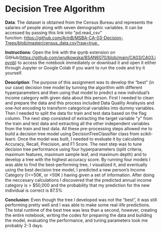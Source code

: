 # Decision Tree Algorithm

**Data**:
The dataset is obtained from the Census Bureau and represents the salaries of people along with seven demographic variables. It can be accessed by passing this link into "pd.read_csv" function: https://github.com/ArinB/MSBA-CA-03-Decision-Trees/blob/master/census_data.csv?raw=true. 

**Instructions**:
Open the link with the ipynb extension on GitHub(https://github.com/wrutkowska/BSAN6070/blob/main/CA03/CA03.ipynb) to access the notebook immediately or download it and open it either through Jupyter or Google Colab if you want to run the code and try it yourself. 

**Description**:
The purpose of this assignment was to develop the “best” (in our case) decision tree model by tunning the algorithm with different hyperparameters and then using that model to predict a new individual’s income category with given data about this person. First I needed to clean and prepare the data and this process included Data Quality Analsysis and one-hot encoding to transform categorical variables into dummy variables. Then I needed to split the data for train and test data based on the flag column. The next step consisted of extracting the target variable "y" from the train and test data and extracting all the other independent variables from the train and test data. All these pre-processing steps allowed me to build a decision tree model using DecisionTreeClassifier class from scikit-learn. Once the model was built, I needed to evaluate it by calculating Accuracy, Recall, Precision, and F1 Score. The next step was to tune decision tree performance using four hyperparameters (split criteria, maximum features, maximum sample leaf, and maximum depth) and to develop a tree with the highest accuracy score. By running four models I was able to find the best-performing tree, I visualized it, and eventually using the best decision tree model, I predicted a new person’s Income Category ((<=50K, or >50K ) having given a set of information. After doing the neccesary calculations I discovered that the predicted annual income category is > $50,000 and the probability that my prediction for the new individual is correct is 87.5%

**Conclusion**:
Even though the tree I developed was not the “best”, it was still performing pretty well and I was able to make some real-life predictions. The total runtime of the best tree was less than a second, however, creating the entire notebook, writing the codes for preparing the data and building the model, evaluating the performance, and tuning parameters took me probably 2-3 days. 
